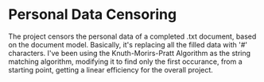 # Personal Data Censoring

The project censors the personal data of a completed .txt document, based on the document model. Basically, it's replacing all the filled data with '#' characters. I've been using the Knuth-Morirs-Pratt Algorithm as the string matching algorithm, modifying it to find only the first occurance, from a starting point, getting a linear efficiency for the overall project. 
